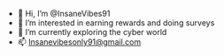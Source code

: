 - 👋 Hi, I’m @InsaneVibes91
- 👀 I’m interested in earning rewards and doing surveys
- 🌱 I’m currently exploring the cyber world
- 📫 Insanevibesonly91@gmail.com

<!---
InsaneVibes91/InsaneVibes91 is a ✨ special ✨ repository because its `README.md` (this file) appears on your GitHub profile.
You can click the Preview link to take a look at your changes.
--->
